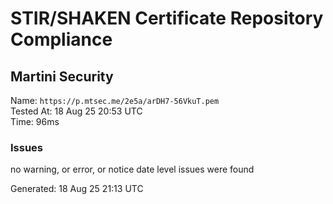 # STIR/SHAKEN Certificate Repository Compliance

## Martini Security

Name: `https://p.mtsec.me/2e5a/arDH7-56VkuT.pem`\
Tested At: 18 Aug 25 20:53 UTC\
Time: 96ms

### Issues

no warning, or error, or notice date level issues were found

Generated: 18 Aug 25 21:13 UTC